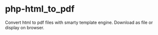 # php-html_to_pdf
Convert html to pdf files with smarty template engine. Download as file or display on browser.
